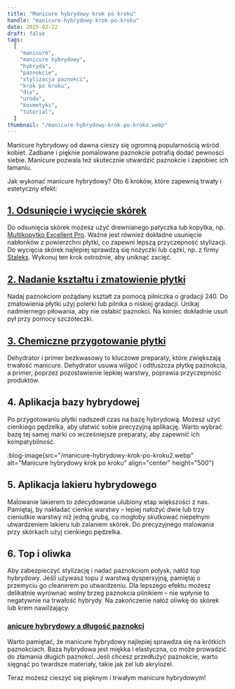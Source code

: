 ```yaml
---
title: "Manicure hybrydowy krok po kroku"
handle: "manicure-hybrydowy-krok-po-kroku"
date: 2025-02-22
draft: false
tags:
  [
    "manicure",
    "manicure hybrydowy",
    "hybryda",
    "paznokcie",
    "stylizacja paznokci",
    "krok po kroku",
    "diy",
    "uroda",
    "kosmetyki",
    "tutorial",
  ]
thumbnail: "/manicure-hybrydowy-krok-po-kroku.webp"
---
```


Manicure hybrydowy od dawna cieszy się ogromną popularnością wśród kobiet. Zadbane i pięknie pomalowane paznokcie potrafią dodać pewności siebie. Manicure pozwala też skutecznie utwardzić paznokcie i zapobiec ich łamaniu.

Jak wykonać manicure hybrydowy? Oto 6 kroków, które zapewnią trwały i estetyczny efekt:

<h2 id="odsuniecie-i-wyciecie-skorek"><a href="#odsuniecie-i-wyciecie-skorek">1. Odsunięcie i wycięcie skórek</a></h2>

Do odsunięcia skórek możesz użyć drewnianego patyczka lub kopytka, np. [Multikopytko Excellent Pro](https://jbeautysklep.pl/produkt/excellent-pro-multifunction-pusher). Ważne jest również dokładne usunięcie nabłonków z powierzchni płytki, co zapewni lepszą przyczepność stylizacji. Do wycięcia skórek najlepiej sprawdzą się nożyczki lub cążki, np. z firmy [Staleks](https://jbeautysklep.pl/kategoria/staleks). Wykonuj ten krok ostrożnie, aby uniknąć zacięć.

<h2 id="nadanie-ksztaltu-i-zmatowienie-plytki"><a href="#nadanie-ksztaltu-i-zmatowienie-plytki">2. Nadanie kształtu i zmatowienie płytki</a></h2>

Nadaj paznokciom pożądany kształt za pomocą pilniczka o gradacji 240. Do zmatowienia płytki użyj polerki lub pilnika o niskiej gradacji. Unikaj nadmiernego piłowania, aby nie osłabić paznokci. Na koniec dokładnie usuń pył przy pomocy szczoteczki.

<h2 id="chemiczne-przygotowanie-plytki"><a href="#chemiczne-przygotowanie-plytki">3. Chemiczne przygotowanie płytki</a></h2>

Dehydrator i primer bezkwasowy to kluczowe preparaty, które zwiększają trwałość manicure. Dehydrator usuwa wilgoć i odtłuszcza płytkę paznokcia, a primer, poprzez pozostawienie lepkiej warstwy, poprawia przyczepność produktów.

## 4. Aplikacja bazy hybrydowej

Po przygotowaniu płytki nadszedł czas na bazę hybrydową. Możesz użyć cienkiego pędzelka, aby ułatwić sobie precyzyjną aplikację. Warto wybrać bazę tej samej marki co wcześniejsze preparaty, aby zapewnić ich kompatybilność.

:blog-image{src="/manicure-hybrydowy-krok-po-kroku2.webp" alt="Manicure hybrydowy krok po kroku" align="center" height="500"}

## 5. Aplikacja lakieru hybrydowego

Malowanie lakierem to zdecydowanie ulubiony etap większości z nas. Pamiętaj, by nakładać cienkie warstwy – lepiej nałożyć dwie lub trzy cieniutkie warstwy niż jedną grubą, co mogłoby skutkować niepełnym utwardzeniem lakieru lub zalaniem skórek. Do precyzyjnego malowania przy skórkach użyj cienkiego pędzelka.

## 6. Top i oliwka

Aby zabezpieczyć stylizację i nadać paznokciom połysk, nałóż top hybrydowy. Jeśli używasz topu z warstwą dyspersyjną, pamiętaj o przemyciu go cleanerem po utwardzeniu. Dla lepszego efektu możesz delikatnie wyrównać wolny brzeg paznokcia pilnikiem – nie wpłynie to negatywnie na trwałość hybrydy. Na zakończenie nałóż oliwkę do skórek lub krem nawilżający.

<h3 id="manicure-hybrydowy-a-dlugosc-paznokci"><a href="#manicure-hybrydowy-a-dlugosc-paznokci">anicure hybrydowy a długość paznokci</a></h3>

Warto pamiętać, że manicure hybrydowy najlepiej sprawdza się na krótkich paznokciach. Baza hybrydowa jest miękka i elastyczna, co może prowadzić do złamania długich paznokci. Jeśli chcesz przedłużyć paznokcie, warto sięgnąć po twardsze materiały, takie jak żel lub akrylożel.

Teraz możesz cieszyć się pięknym i trwałym manicure hybrydowym!
